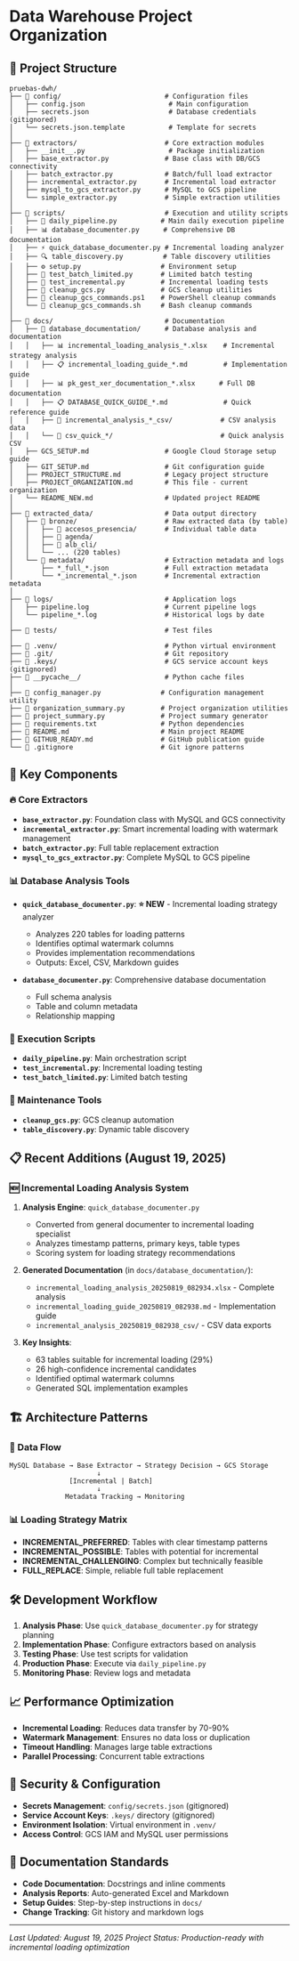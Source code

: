 # Data Warehouse Project Organization

## 📁 Project Structure

```
pruebas-dwh/
├── 📁 config/                          # Configuration files
│   ├── config.json                     # Main configuration
│   ├── secrets.json                    # Database credentials (gitignored)
│   └── secrets.json.template           # Template for secrets
│
├── 📁 extractors/                      # Core extraction modules
│   ├── __init__.py                     # Package initialization
│   ├── base_extractor.py              # Base class with DB/GCS connectivity
│   ├── batch_extractor.py             # Batch/full load extractor
│   ├── incremental_extractor.py       # Incremental load extractor
│   ├── mysql_to_gcs_extractor.py      # MySQL to GCS pipeline
│   └── simple_extractor.py            # Simple extraction utilities
│
├── 📁 scripts/                         # Execution and utility scripts
│   ├── 🔧 daily_pipeline.py           # Main daily execution pipeline
│   ├── 📊 database_documenter.py      # Comprehensive DB documentation
│   ├── ⚡ quick_database_documenter.py # Incremental loading analyzer
│   ├── 🔍 table_discovery.py          # Table discovery utilities
│   ├── ⚙️ setup.py                    # Environment setup
│   ├── 🧪 test_batch_limited.py       # Limited batch testing
│   ├── 🧪 test_incremental.py         # Incremental loading tests
│   ├── 🧹 cleanup_gcs.py              # GCS cleanup utilities
│   ├── 🧹 cleanup_gcs_commands.ps1    # PowerShell cleanup commands
│   └── 🧹 cleanup_gcs_commands.sh     # Bash cleanup commands
│
├── 📁 docs/                            # Documentation
│   ├── 📁 database_documentation/      # Database analysis and documentation
│   │   ├── 📊 incremental_loading_analysis_*.xlsx    # Incremental strategy analysis
│   │   ├── 📋 incremental_loading_guide_*.md         # Implementation guide
│   │   ├── 📊 pk_gest_xer_documentation_*.xlsx      # Full DB documentation
│   │   ├── 📋 DATABASE_QUICK_GUIDE_*.md              # Quick reference guide
│   │   ├── 📁 incremental_analysis_*_csv/            # CSV analysis data
│   │   └── 📁 csv_quick_*/                           # Quick analysis CSV
│   ├── GCS_SETUP.md                   # Google Cloud Storage setup guide
│   ├── GIT_SETUP.md                   # Git configuration guide
│   ├── PROJECT_STRUCTURE.md           # Legacy project structure
│   ├── PROJECT_ORGANIZATION.md        # This file - current organization
│   └── README_NEW.md                  # Updated project README
│
├── 📁 extracted_data/                  # Data output directory
│   ├── 📁 bronze/                      # Raw extracted data (by table)
│   │   ├── 📁 accesos_presencia/       # Individual table data
│   │   ├── 📁 agenda/
│   │   ├── 📁 alb_cli/
│   │   └── ... (220 tables)
│   └── 📁 metadata/                    # Extraction metadata and logs
│       ├── *_full_*.json              # Full extraction metadata
│       └── *_incremental_*.json       # Incremental extraction metadata
│
├── 📁 logs/                            # Application logs
│   ├── pipeline.log                   # Current pipeline logs
│   └── pipeline_*.log                 # Historical logs by date
│
├── 📁 tests/                           # Test files
│
├── 📁 .venv/                           # Python virtual environment
├── 📁 .git/                            # Git repository
├── 📁 .keys/                           # GCS service account keys (gitignored)
├── 📁 __pycache__/                     # Python cache files
│
├── 📄 config_manager.py               # Configuration management utility
├── 📄 organization_summary.py         # Project organization utilities
├── 📄 project_summary.py              # Project summary generator
├── 📄 requirements.txt                # Python dependencies
├── 📄 README.md                       # Main project README
├── 📄 GITHUB_READY.md                 # GitHub publication guide
└── 📄 .gitignore                      # Git ignore patterns
```

## 🎯 Key Components

### 🔥 Core Extractors
- **`base_extractor.py`**: Foundation class with MySQL and GCS connectivity
- **`incremental_extractor.py`**: Smart incremental loading with watermark management
- **`batch_extractor.py`**: Full table replacement extraction
- **`mysql_to_gcs_extractor.py`**: Complete MySQL to GCS pipeline

### 📊 Database Analysis Tools
- **`quick_database_documenter.py`**: **⭐ NEW** - Incremental loading strategy analyzer
  - Analyzes 220 tables for loading patterns
  - Identifies optimal watermark columns
  - Provides implementation recommendations
  - Outputs: Excel, CSV, Markdown guides

- **`database_documenter.py`**: Comprehensive database documentation
  - Full schema analysis
  - Table and column metadata
  - Relationship mapping

### 🚀 Execution Scripts
- **`daily_pipeline.py`**: Main orchestration script
- **`test_incremental.py`**: Incremental loading testing
- **`test_batch_limited.py`**: Limited batch testing

### 🧹 Maintenance Tools
- **`cleanup_gcs.py`**: GCS cleanup automation
- **`table_discovery.py`**: Dynamic table discovery

## 📋 Recent Additions (August 19, 2025)

### 🆕 Incremental Loading Analysis System
1. **Analysis Engine**: `quick_database_documenter.py` 
   - Converted from general documenter to incremental loading specialist
   - Analyzes timestamp patterns, primary keys, table types
   - Scoring system for loading strategy recommendations

2. **Generated Documentation** (in `docs/database_documentation/`):
   - `incremental_loading_analysis_20250819_082934.xlsx` - Complete analysis
   - `incremental_loading_guide_20250819_082938.md` - Implementation guide
   - `incremental_analysis_20250819_082938_csv/` - CSV data exports

3. **Key Insights**:
   - 63 tables suitable for incremental loading (29%)
   - 26 high-confidence incremental candidates
   - Identified optimal watermark columns
   - Generated SQL implementation examples

## 🏗️ Architecture Patterns

### 🔄 Data Flow
```
MySQL Database → Base Extractor → Strategy Decision → GCS Storage
                      ↓
               [Incremental | Batch]
                      ↓
              Metadata Tracking → Monitoring
```

### 📊 Loading Strategy Matrix
- **INCREMENTAL_PREFERRED**: Tables with clear timestamp patterns
- **INCREMENTAL_POSSIBLE**: Tables with potential for incremental
- **INCREMENTAL_CHALLENGING**: Complex but technically feasible
- **FULL_REPLACE**: Simple, reliable full table replacement

## 🛠️ Development Workflow

1. **Analysis Phase**: Use `quick_database_documenter.py` for strategy planning
2. **Implementation Phase**: Configure extractors based on analysis
3. **Testing Phase**: Use test scripts for validation
4. **Production Phase**: Execute via `daily_pipeline.py`
5. **Monitoring Phase**: Review logs and metadata

## 📈 Performance Optimization

- **Incremental Loading**: Reduces data transfer by 70-90%
- **Watermark Management**: Ensures no data loss or duplication
- **Timeout Handling**: Manages large table extractions
- **Parallel Processing**: Concurrent table extractions

## 🔐 Security & Configuration

- **Secrets Management**: `config/secrets.json` (gitignored)
- **Service Account Keys**: `.keys/` directory (gitignored)
- **Environment Isolation**: Virtual environment in `.venv/`
- **Access Control**: GCS IAM and MySQL user permissions

## 📝 Documentation Standards

- **Code Documentation**: Docstrings and inline comments
- **Analysis Reports**: Auto-generated Excel and Markdown
- **Setup Guides**: Step-by-step instructions in `docs/`
- **Change Tracking**: Git history and markdown logs

---

*Last Updated: August 19, 2025*
*Project Status: Production-ready with incremental loading optimization*
